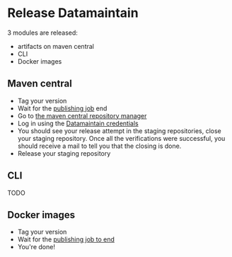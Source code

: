 # Release Datamaintain

3 modules are released:
* artifacts on maven central
* CLI
* Docker images

## Maven central
- Tag your version
- Wait for the [publishing job](https://github.com/4sh/datamaintain/actions/workflows/publish_packages_to_maven_central.yaml) end
- Go to [the maven central repository manager](https://s01.oss.sonatype.org/#welcome)
- Log in using the [Datamaintain credentials](https://vaultier.4sh.fr/#/workspaces/w/datamaintain/vaults/v/sonatype/cards/c/compte-sonatype/secrets)
- You should see your release attempt in the staging repositories, close your staging repository. Once all the verifications were successful, you should receive a mail to tell you that the closing is done.
- Release your staging repository

## CLI
TODO

## Docker images
- Tag your version
- Wait for the [publishing job to end](https://github.com/4sh/datamaintain/actions/workflows/publish_docker_packages.yaml)
- You're done!

